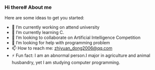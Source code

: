 ### Hi there# About me

Here are some ideas to get you started:

- 🔭 I’m currently working on attend university
- 🌱 I’m currently learning C.
- 👯 I’m looking to collaborate on Artificial Intelligence Competition
- 🤔 I’m looking for help with programming problem
- 📫 How to reach me: zhiyuan_dong2006@qq.com
- ⚡ Fun fact: I am an abnormal person.I major in agriculture and animal husbandry, yet I am studying computer programming.
